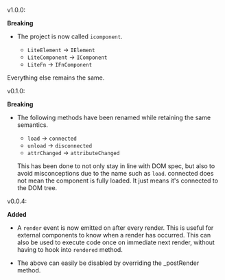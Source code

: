 v1.0.0:

**Breaking**

- The project is now called `icomponent`.

  - `LiteElement` -> `IElement`
  - `LiteComponent` -> `IComponent`
  - `LiteFn` -> `IFnComponent`

Everything else remains the same.

v0.1.0:

**Breaking**

- The following methods have been renamed while retaining the same 
  semantics. 

  - `load` -> `connected`
  - `unload` -> `disconnected`
  - `attrChanged` -> `attributeChanged`

  This has been done to not only stay in line with DOM spec, but also
  to avoid misconceptions due to the name such as `load`. connected does not
  mean the component is fully loaded. It just means it's connected to the DOM
  tree.


v0.0.4:

**Added**

- A `render` event is now emitted on after every render. This is useful for external
  components to know when a render has occurred. This can also be used to execute
  code once on immediate next render, without having to hook into `rendered` method.
  
- The above can easily be disabled by overriding the _postRender method.
